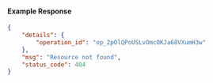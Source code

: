 <!-- Code generated for API Clients. DO NOT EDIT. -->

#### Example Response

```json
{
	"details": {
		"operation_id": "op_2pOlQPoUSLvOmcOKJa68VXumH3w"
	},
	"msg": "Resource not found",
	"status_code": 404
}
```
